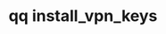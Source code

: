 ---
category: install
command: install_vpn_keys
optional_options: []
permalink: /qq-cli-command-guide/install/install_vpn_keys.html
positional_options:
- help: Directory with mqvpn-client.crt, mqvpn-client.key, and qumulo-ca.crt files.
  name: directory
  required: true
sidebar: qq_cli_command_reference_sidebar
summary: This section explains how to use the <code>qq install_vpn_keys</code> command.
synopsis: Install VPN keys.
title: qq install_vpn_keys
usage: qq install_vpn_keys [-h] directory
zendesk_source: qq CLI Command Guide

---